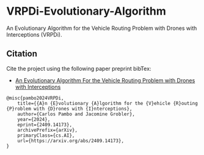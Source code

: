 # VRPDi-Evolutionary-Algorithm
An Evolutionary Algorithm for the Vehicle Routing Problem with Drones with Interceptions (VRPDi).

## Citation

Cite the project using the following paper preprint bibTex:

- [An Evolutionary Algorithm For the Vehicle Routing Problem with Drones with Interceptions](https://arxiv.org/abs/2409.14173)

````
@misc{pambo2024VRPDi,
    title={{A}n {E}volutionary {A}lgorithm for the {V}ehicle {R}outing {P}roblem with {D}rones with {I}nterceptions}, 
    author={Carlos Pambo and Jacomine Grobler},
    year={2024},
    eprint={2409.14173},
    archivePrefix={arXiv},
    primaryClass={cs.AI},
    url={https://arxiv.org/abs/2409.14173}, 
}
````
